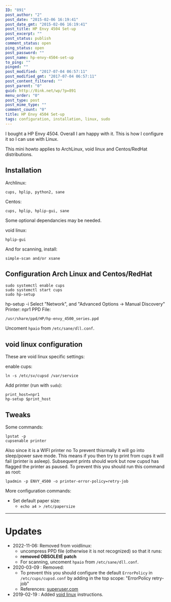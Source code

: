 ```yaml
---
ID: "891"
post_author: "2"
post_date: "2015-02-06 16:19:41"
post_date_gmt: "2015-02-06 16:19:41"
post_title: HP Envy 4504 Set-up
post_excerpt: ""
post_status: publish
comment_status: open
ping_status: open
post_password: ""
post_name: hp-envy-4504-set-up
to_ping: ""
pinged: ""
post_modified: "2017-07-04 06:57:11"
post_modified_gmt: "2017-07-04 06:57:11"
post_content_filtered: ""
post_parent: "0"
guid: http://0ink.net/wp/?p=891
menu_order: "0"
post_type: post
post_mime_type: ""
comment_count: "0"
title: HP Envy 4504 Set-up
tags: configuration, installation, linux, sudo
---
```

I bought a HP Envy 4504.  Overall I am happy with it.  This is how
I configure it so I can use with Linux.

This mini howto applies to ArchLinux, void linux and Centos/RedHat distributions.


## Installation

Archlinux:

    cups, hplip, python2, sane
    

Centos:

    cups, hplip, hplip-gui, sane

Some optional dependancies may be needed.


void linux:

    hplip-gui

And for scanning, install:

    simple-scan and/or xsane



## Configuration Arch Linux and Centos/RedHat

```
sudo systemctl enable cups
sudo systemctl start cups
sudo hp-setup
```

hp-setup -i Select "Network", and "Advanced Options -> Manual Discovery" Printer: npr1 PPD File:

    /usr/share/ppd/HP/hp-envy_4500_series.ppd

Uncoment `hpaio` from `/etc/sane/dll.conf`.

## void linux configuration

These are void linux specific settings:

enable cups:

```
ln -s /etc/sv/cupsd /var/service
```

Add printer (run with `sudo`):

```
print_host=npr1
hp-setup $print_host
```


## Tweaks

Some commands:

```
lpstat -p
cupsenable printer
```

Also since it is a WIFI printer no  To prevent thisrmally it will go into sleep/power
save mode. This means if you then try to print from cups it will fail
(printer is asleep). Subsequent prints should work but now cupsd has
flagged the printer as paused.  To prevent this you should run this
command as root:

```
lpadmin -p ENVY_4500 -o printer-error-policy=retry-job
```

More configuration commands:

- Set default paper size:
  - `echo a4 > /etc/papersize`

* * *

# Updates

- 2022-11-06: Removed from voidlinux:
  - uncompress PPD file (otherwise it is not recognized)
    so that it runs:
  - __removed OBSOLEtE patch__
  - For scanning, uncoment `hpaio` from `/etc/sane/dll.conf`.
- 2020-03-09 : Removed:
  - To prevent this you should configure
    the default `ErrorPolicy` in `/etc/cups/cupsd.conf` by adding in the top
    scope: "ErrorPolicy retry-job"
  - References: [superuser.com](https://superuser.com/questions/280396/how-to-resume-cups-printer-from-command-line)
- 2019-02-19 : Added [void linux](http://voidlinux.org) instructions.
